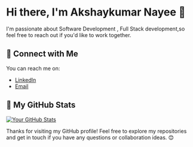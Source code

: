 # Hi there, I'm Akshaykumar Nayee 👋

I'm passionate about Software Development , Full Stack development,so feel free to reach out if you'd like to work together.


## 🔗 Connect with Me

You can reach me on:

- [LinkedIn](https://www.linkedin.com/in/akshaynayee1/)
- [Email](mailto:akshaynayee1@gmail.com)

## 🚀 My GitHub Stats

[![Your GitHub Stats](https://github-readme-stats.vercel.app/api?username=Nayee001&show_icons=true&theme=dark)](https://github.com/Nayee001)


Thanks for visiting my GitHub profile! Feel free to explore my repositories and get in touch if you have any questions or collaboration ideas. 😊
